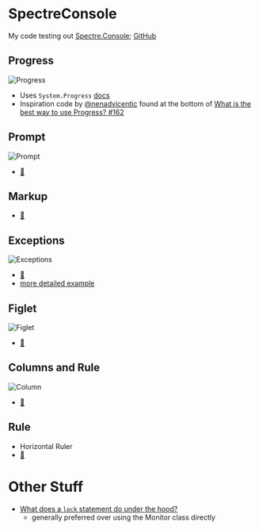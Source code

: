 ﻿# SpectreConsole

My code testing out [Spectre.Console](https://spectreconsole.net/); [GitHub](https://github.com/spectreconsole/spectre.console)


## Progress 
![Progress](https://github.com/JohnMarsing/SpectreConsole/assets/1078267/bf4b4514-6dbe-40d7-8e0c-741e370b03d4)

- Uses `System.Progress` [docs](https://learn.microsoft.com/en-us/dotnet/api/system.progress-1?view=net-8.0) 
- Inspiration code by [@nenadvicentic](https://github.com/nenadvicentic) found at the bottom of [What is the best way to use Progress? #162](https://github.com/spectreconsole/spectre.console/discussions/162)

## Prompt 
![Prompt](https://github.com/JohnMarsing/SpectreConsole/assets/1078267/dd97c9bd-cd7d-4c61-a7d3-fcd33df147a2)

- [🔗](https://spectreconsole.net/prompts)

## Markup 
- [🔗](https://spectreconsole.net/markup)

## Exceptions 
![Exceptions](https://github.com/JohnMarsing/SpectreConsole/assets/1078267/8e23d475-6ddd-42a0-9d79-5230c2afc61c)

- [🔗](https://spectreconsole.net/exceptions)
- [more detailed example](https://github.com/spectreconsole/spectre.console/blob/main/examples/Console/Exceptions/Program.cs)

## Figlet
![Figlet](https://github.com/JohnMarsing/SpectreConsole/assets/1078267/9705a2c3-3315-4a80-8e39-727869bb3456)

- [🔗](https://spectreconsole.net/widgets/figlet)


## Columns and Rule
![Column](https://github.com/JohnMarsing/SpectreConsole/assets/1078267/6a1aa73b-1133-4543-826d-7498dc21e6dc)

- [🔗](https://spectreconsole.net/widgets/columns)


## Rule
- Horizontal Ruler
- [🔗](https://spectreconsole.net/widgets/rule)


# Other Stuff
- [What does a `lock` statement do under the hood?](https://stackoverflow.com/questions/6029804/what-does-a-lock-statement-do-under-the-hood)
	- generally preferred over using the Monitor class directly
